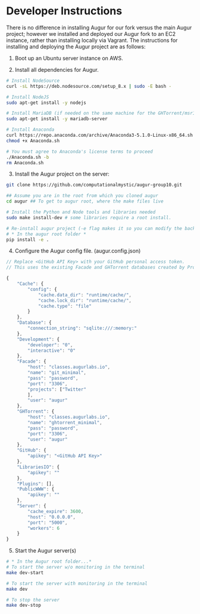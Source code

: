 # Developer Instructions

There is no difference in installing Augur for our fork versus the main Augur project; however we installed and deployed our Augur fork to an EC2 instance, rather than installing locally via Vagrant. The instructions for installing and deploying the Augur project are as follows:

1. Boot up an Ubuntu server instance on AWS.

2. Install all dependencies for Augur.

```bash
# Install NodeSource
curl -sL https://deb.nodesource.com/setup_8.x | sudo -E bash -

# Install NodeJS
sudo apt-get install -y nodejs

# Install MariaDB (if needed on the same machine for the GHTorrent/msr14 dataset)
sudo apt-get install -y mariadb-server

# Install Anaconda
curl https://repo.anaconda.com/archive/Anaconda3-5.1.0-Linux-x86_64.sh > Anaconda.sh
chmod +x Anaconda.sh

# You must agree to Anaconda's license terms to proceed
./Anaconda.sh -b
rm Anaconda.sh
```

3. Install the Augur project on the server:

```sh
git clone https://github.com/computationalmystic/augur-group10.git

## Assume you are in the root from which you cloned augur
cd augur ## To get to augur root, where the make files live

# Install the Python and Node tools and libraries needed
sudo make install-dev # some libraries require a root install.

# Re-install augur project (-e flag makes it so you can modify the backend without re-installing over and over)
# * In the augur root folder *
pip install -e .
```

4. Configure the Augur config file. (augur.config.json)

```js
// Replace <GitHub API Key> with your GitHub personal access token.
// This uses the existing Facade and GHTorrent databases created by Professor Goggins.

{
    "Cache": {
        "config": {
            "cache.data_dir": "runtime/cache/",
            "cache.lock_dir": "runtime/cache/",
            "cache.type": "file"
        }
    },
    "Database": {
        "connection_string": "sqlite:///:memory:"
    },
    "Development": {
        "developer": "0",
        "interactive": "0"
    },
    "Facade": {
        "host": "classes.augurlabs.io",
        "name": "git_minimal",
        "pass": "password",
        "port": "3306",
        "projects": ["Twitter"
        ],
        "user": "augur"
    },
    "GHTorrent": {
        "host": "classes.augurlabs.io",
        "name": "ghtorrent_minimal",
        "pass": "password",
        "port": "3306",
        "user": "augur"
    },
    "GitHub": {
        "apikey": "<GitHub API Key>"
    },
    "LibrariesIO": {
        "apikey": ""
    },
    "Plugins": [],
    "PublicWWW": {
        "apikey": ""
    },
    "Server": {
        "cache_expire": 3600,
        "host": "0.0.0.0",
        "port": "5000",
        "workers": 6
    }
}
```

5. Start the Augur server(s)

```sh
# * In the Augur root folder...*
# To start the server w/o monitoring in the terminal
make dev-start

# To start the server with monitoring in the terminal
make dev

# To stop the server
make dev-stop
```
